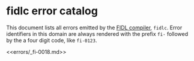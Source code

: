 # fidlc error catalog

This document lists all errors emitted by the [FIDL compiler][docs-fidlc],
`fidlc`. Error identifiers in this domain are always rendered with the prefix
`fi-` followed by the a four digit code, like `fi-0123`.

<<errors/_fi-0018.md>>

[docs-fidlc]: ../language/fidlc.md
